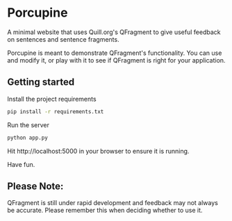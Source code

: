 # Porcupine

A minimal website that uses Quill.org's QFragment to give useful feedback on
sentences and sentence fragments.

Porcupine is meant to demonstrate QFragment's functionality.  You can use and
modify it, or play with it to see if QFragment is right for your application.


## Getting started

Install the project requirements
```bash
pip install -r requirements.txt
```

Run the server
```bash
python app.py
```

Hit http://localhost:5000 in your browser to ensure it is running.

Have fun.

## Please Note:

QFragment is still under rapid development and feedback may not always be
accurate. Please remember this when deciding whether to use it.

